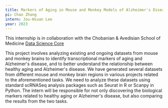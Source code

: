 ```yaml
---
title: Markers of Aging in Mouse and Monkey Models of Alzheimer's Disease
pi: Chao Zhang
intern: Jou-Hsuan Lee
year: 2023
---
```


This internship is in collaboration with the Chobanian & Avedisian School of
Medicine [Data Science Core](https://www.bumc.bu.edu/camed/research/cores/data-science-core-dsc/)

This project involves analyzing existing and ongoing datasets from mouse and monkey brains to identify transcriptional
markers of aging and Alzheimer's disease, and to better understand the relationship between healthy aging and
Alzheimer's disease. We have generated several datasets from different mouse and monkey brain regions in various
projects related to the aforementioned tasks. We need to analyze these datasets using standard scRNASeq analysis
packages such as Seurat in R or Scanpy in Python. The intern will be responsible for not only discovering the biological
markers related to healthy aging or Alzheimer's disease, but also comparing the results from the two tasks.